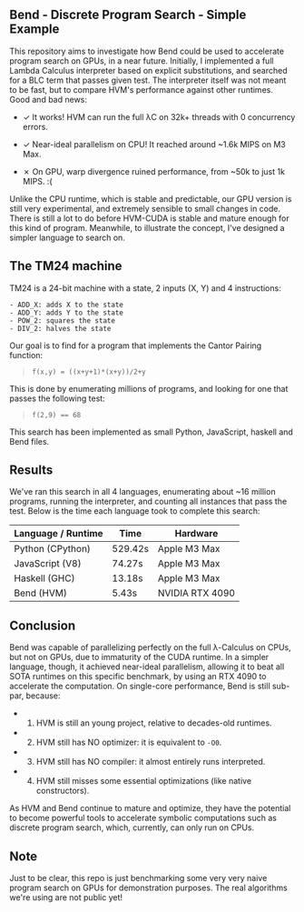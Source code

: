 ## Bend - Discrete Program Search - Simple Example

This repository aims to investigate how Bend could be used to accelerate program
search on GPUs, in a near future. Initially, I implemented a full Lambda
Calculus interpreter based on explicit substitutions, and searched for a BLC
term that passes given test. The interpreter itself was not meant to be fast,
but to compare HVM's performance against other runtimes. Good and bad news:

- ✓ It works! HVM can run the full λC on 32k+ threads with 0 concurrency errors.

- ✓ Near-ideal parallelism on CPU! It reached around ~1.6k MIPS on M3 Max.

- ✗ On GPU, warp divergence ruined performance, from ~50k to just 1k MIPS. :(

Unlike the CPU runtime, which is stable and predictable, our GPU version is
still very experimental, and extremely sensible to small changes in code. There
is still a lot to do before HVM-CUDA is stable and mature enough for this kind
of program. Meanwhile, to illustrate the concept, I've designed a simpler
language to search on.

## The TM24 machine

TM24 is a 24-bit machine with a state, 2 inputs (X, Y) and 4 instructions:

```
- ADD_X: adds X to the state
- ADD_Y: adds Y to the state
- POW_2: squares the state
- DIV_2: halves the state
```

Our goal is to find for a program that implements the Cantor Pairing function:

> `f(x,y) = ((x+y+1)*(x+y))/2+y`

This is done by enumerating millions of programs, and looking for one that
passes the following test:

> `f(2,9) == 68`

This search has been implemented as small Python, JavaScript, haskell and Bend
files.

## Results

We've ran this search in all 4 languages, enumerating about ~16 million
programs, running the interpreter, and counting all instances that pass the
test. Below is the time each language took to complete this search:

| Language / Runtime | Time    | Hardware        |
| ------------------ | ------- | --------------- |
| Python (CPython)   | 529.42s | Apple M3 Max    |
| JavaScript (V8)    |  74.27s | Apple M3 Max    |
| Haskell (GHC)      |  13.18s | Apple M3 Max    |
| Bend (HVM)         |   5.43s | NVIDIA RTX 4090 |

## Conclusion

Bend was capable of parallelizing perfectly on the full λ-Calculus on CPUs, but
not on GPUs, due to immaturity of the CUDA runtime. In a simpler language,
though, it achieved near-ideal parallelism, allowing it to beat all SOTA
runtimes on this specific benchmark, by using an RTX 4090 to accelerate the
computation. On single-core performance, Bend is still sub-par, because:

- 1. HVM is still an young project, relative to decades-old runtimes.

- 2. HVM still has NO optimizer: it is equivalent to `-O0`.

- 3. HVM still has NO compiler: it almost entirely runs interpreted.

- 4. HVM still misses some essential optimizations (like native constructors).

As HVM and Bend continue to mature and optimize, they have the potential to
become powerful tools to accelerate symbolic computations such as discrete
program search, which, currently, can only run on CPUs.

## Note

Just to be clear, this repo is just benchmarking some very very naive program search on GPUs for demonstration purposes. The real algorithms we're using are not public yet!
